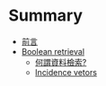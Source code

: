 # Summary

* [前言](README.md)
* [Boolean retrieval](boolean-retrieval.md)
  * [何謂資料檢索?](boolean-retrieval/he-wei-zi-liao-jian-7d223f.md)
  * [Incidence vetors](boolean-retrieval/incidence-cetors.md)

